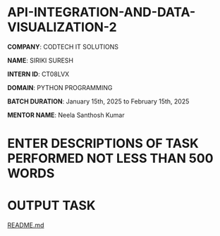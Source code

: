 # API-INTEGRATION-AND-DATA-VISUALIZATION-2

**COMPANY**: CODTECH IT SOLUTIONS

**NAME**: SIRIKI SURESH

**INTERN ID**: CT08LVX

**DOMAIN**: PYTHON PROGRAMMING

**BATCH DURATION**: January 15th, 2025 to February 15th, 2025

**MENTOR NAME**:  Neela Santhosh Kumar  

# ENTER DESCRIPTIONS OF TASK PERFORMED NOT LESS THAN 500 WORDS

# OUTPUT TASK

[README.md](https://github.com/user-attachments/files/18546599/README.md)
